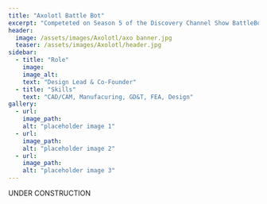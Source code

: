 ```yaml
---
title: "Axolotl Battle Bot"
excerpt: "Competeted on Season 5 of the Discovery Channel Show BattleBots"
header:
  image: /assets/images/Axolotl/axo banner.jpg
  teaser: /assets/images/Axolotl/header.jpg
sidebar:
  - title: "Role"
    image: 
    image_alt: 
    text: "Design Lead & Co-Founder"
  - title: "Skills"
    text: "CAD/CAM, Manufacuring, GD&T, FEA, Design"
gallery:
  - url:
    image_path: 
    alt: "placeholder image 1"
  - url: 
    image_path: 
    alt: "placeholder image 2"
  - url: 
    image_path: 
    alt: "placeholder image 3"
---
```


UNDER CONSTRUCTION
